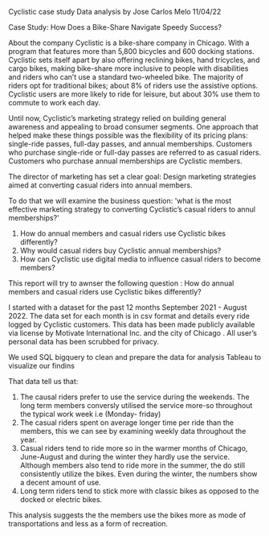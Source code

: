 Cyclistic case study
Data analysis by Jose Carlos Melo
11/04/22

Case Study: How Does a Bike-Share Navigate Speedy Success?

About the company
Cyclistic is a bike-share company in Chicago. With a program that features more than 5,800 bicycles and 600 docking stations. Cyclistic sets itself apart by also offering reclining bikes, hand tricycles, and cargo bikes, making bike-share more inclusive to people with disabilities and riders who can’t use a standard two-wheeled bike. The majority of riders opt for traditional bikes; about 8% of riders use the assistive options. Cyclistic users are more likely to ride for leisure, but about 30% use them to commute to work each day.

Until now, Cyclistic’s marketing strategy relied on building general awareness and appealing to broad consumer segments. One approach that helped make these things possible was the flexibility of its pricing plans: single-ride passes, full-day passes, and annual memberships. Customers who purchase single-ride or full-day passes are referred to as casual riders. Customers who purchase annual memberships are Cyclistic members.

 The director of marketing has set a clear goal: Design marketing strategies aimed at converting casual riders into annual members.

To do that we will examine the business question: 'what is the most effective marketing strategy to converting Cyclistic’s casual riders to annul memberships?'


1. How do annual members and casual riders use Cyclistic bikes differently?
2. Why would casual riders buy Cyclistic annual memberships?
3. How can Cyclistic use digital media to influence casual riders to become members?

This report will try to awnser the following question :
How do annual members and casual riders use Cyclistic bikes differently?

I started with a dataset for the past 12 months September 2021 - August 2022. The data set for each month is in csv format and details every ride logged by Cyclistic customers. This data has been made publicly available via license by Motivate International Inc. and the city of Chicago . All user’s personal data has been scrubbed for privacy.

We used SQL bigquery to clean and prepare the data for analysis
Tableau to visualize our findins 

That data tell us that:

1. The causal riders prefer to use the service during the weekends. The long term members conversly utilised the service more-so throughout the typical work week i.e (Monday- friday)
2. The casual riders spent on average longer time per ride than the members, this we can see by examining weekly data throughout the year.
3. Casual riders tend to ride more so in the warmer months of Chicago, June-August and during the winter they hardly use the service. Although members also tend to ride more in the summer, the do still consistently utilize the bikes. Even during the winter, the numbers show a decent amount of use.
4. Long term riders tend to stick more with classic bikes as opposed to the docked or electric bikes.
 
This analysis suggests the the members use the bikes more as mode of transportations and less as a form of recreation.

